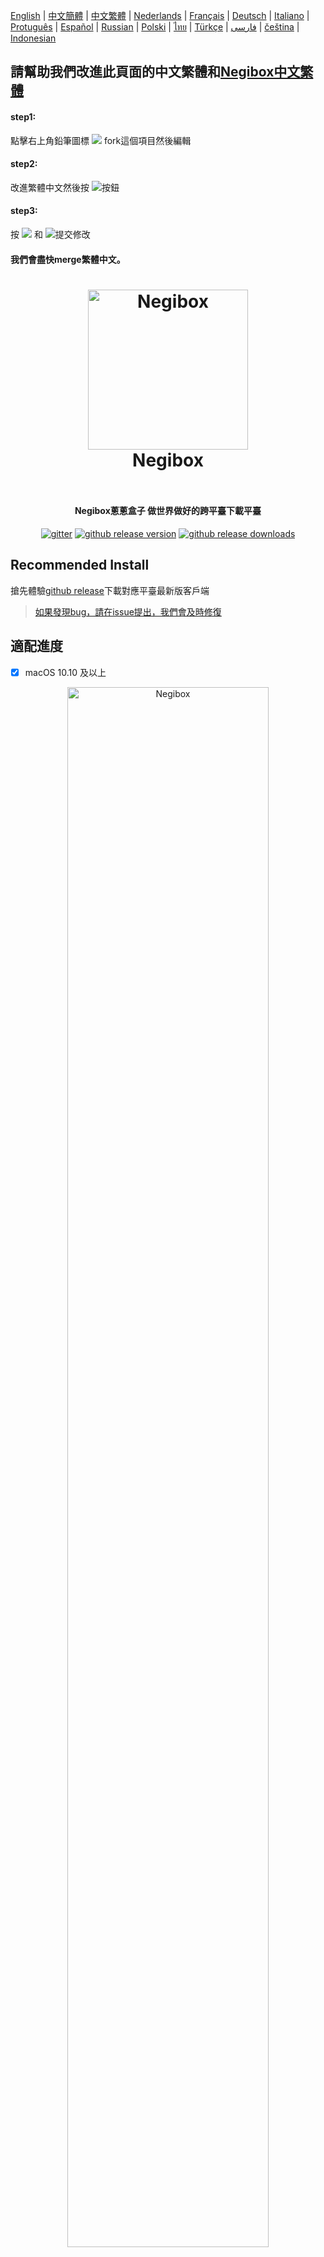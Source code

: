 [English](https://github.com/hugetiny/negibox/blob/master/README.md) |
[中文簡體](https://github.com/hugetiny/negibox/blob/master/READMECN.md) |
[中文繁體](https://github.com/hugetiny/negibox/blob/master/READMETW.md) |
[Nederlands](https://github.com/hugetiny/negibox/blob/master/READMENL.md) |
[Français](https://github.com/hugetiny/negibox/blob/master/READMEFR.md) |
[Deutsch](https://github.com/hugetiny/negibox/blob/master/READMEDE.md) |
[Italiano](https://github.com/hugetiny/negibox/blob/master/READMEIT.md) |
[Protuguês](https://github.com/hugetiny/negibox/blob/master/READMEBR.md) |
[Español](https://github.com/hugetiny/negibox/blob/master/READMEES.md) |
[Russian](https://github.com/hugetiny/negibox/blob/master/READMERU.md) |
[Polski](https://github.com/hugetiny/negibox/blob/master/READMEPL.md) |
[ไทย](https://github.com/hugetiny/negibox/blob/master/READMETH.md) |
[Türkçe](https://github.com/hugetiny/negibox/blob/master/READMETR.md) |
[فارسی](https://github.com/hugetiny/negibox/blob/master/READMEIR.md) |
[čeština](https://github.com/hugetiny/negibox/blob/master/READMECZ.md) |
[Indonesian](https://github.com/hugetiny/negibox/blob/master/READMEID.md)

## 請幫助我們改進此頁面的中文繁體和[Negibox中文繁體](https://github.com/hugetiny/negibox/blob/master/translate/zh_TW.js)

#### step1:
點擊右上角鉛筆圖標 <img src="docs/imgs/pencil.png"> fork這個項目然後編輯
#### step2:
改進繁體中文然後按
<img src="docs/imgs/propose.png">按鈕

#### step3:
按
<img src="docs/imgs/create-pull-request.png">
和
<img src="docs/imgs/create-pull-request1.png">提交修改

#### 我們會盡快merge繁體中文。

<h1 align="center">
    <img src="docs/imgs/icon-gif.gif" alt="Negibox" width="256">
  <br>
  Negibox
  <br>
  <br>
</h1>
<h4 align="center">Negibox蔥蔥盒子 做世界做好的跨平臺下載平臺</h4>

<p align="center">
  <a href="https://gitter.im/negibox/community"><img src="https://img.shields.io/badge/gitter-join%20chat%20%E2%86%92-brightgreen.svg" alt="gitter"></a>
  <a href="https://github.com/hugetiny/negibox/releases"><img src="https://img.shields.io/github/release/hugetiny/negibox.svg" alt="github release version"></a>
  <a href="https://github.com/hugetiny/negibox/releases"><img src="https://img.shields.io/github/downloads/hugetiny/negibox/total.svg" alt="github release downloads"></a>

</p>

## Recommended Install
搶先體驗[github release](https://github.com/hugetiny/negibox/releases)下載對應平臺最新版客戶端
>[如果發現bug，請在issue提出，我們會及時修復](https://github.com/hugetiny/negibox/issues/new)



## 適配進度

- [x] macOS 10.10 及以上
<div align="center">
  <a href="https://github.com/hugetiny/negibox/releases">
    <img src="docs/imgs/MacScreenShot.png" alt="Negibox" width="80%">
  </a>
    <br>
    <br>
</div>


- [x] Windows 7 及以上
<div align="center">
  <a href="https://github.com/hugetiny/negibox/releases">
    <img src="docs/imgs/WindowsScreenShot.png" alt="Negibox" width="80%">
  </a>
    <br>
    <br>
</div>

##### Linux用戶:  Negibox用AppImage打包.理論上支持所有linux平臺(Debian|Ubuntu|Gentoo|Fedora|RHEL 6|OpenSUSE|OpenELEC|CentOS|RHEL 7|SLES10|SLES11|FreeBSD|Fedora|RHEL|NetBSD和其他衍生平臺).
運行Negibox必須安裝GUI,推薦GNOME或KDE.
<div align="center" >
                <img src="https://appimage.org/images/distributions/arch.svg" alt="Arch Linux" height="48" width="48">
                <img src="https://appimage.org/images/distributions/centos.svg" alt="CentOS" height="48" width="48">
                <img src="https://appimage.org/images/distributions/debian.svg" alt="debian" height="48" width="48">
                <img src="https://appimage.org/images/distributions/fedora.svg" alt="Fedora" height="48" width="48">
                <img src="https://appimage.org/images/distributions/opensuse.svg" alt="openSUSE" height="64" width="64">
                <img src="https://appimage.org/images/distributions/rh.svg" alt="Red Hat" height="48" width="128">
                <img src="https://appimage.org/images/distributions/ubuntu.svg" alt="Ubuntu" height="48" width="48"><br>
</div>
<div align="center">
  <a href="https://github.com/hugetiny/negibox/releases">
    <img src="docs/imgs/UbuntuScreenShot.png" alt="Negibox" width="80%">
  </a>
    <br>
</div>
<div align="center">
  <a href="https://github.com/hugetiny/negibox/releases">
    <img src="docs/imgs/centos.jpg" alt="Negibox" width="80%">
  </a>
    <br>
</div>
<div align="center">
  <a href="https://github.com/hugetiny/negibox/releases">
    <img src="docs/imgs/fedora.jpg" alt="Negibox" width="80%">
  </a>
    <br>
    <br>
</div>


- [ ] iOS -- 開發中
- [ ] Android -- 開發中
<div align="center">
  <a href="https://github.com/hugetiny/negibox/releases">
    <img src="docs/imgs/mobile.png" alt="Negibox" width="40%">
  </a>
    <br>
    <br>
</div>

##### 非原生平臺提供遠程控制功能
- [ ] 微信小程序 -- 0%
- [ ] 支付寶小程序 -- 0%
- [ ] 百度小程序 -- 0%
- [ ] 字節跳動小程序 -- 0%
- [ ] 快應用 -- 0%
- [ ] QQ輕應用 -- 0%
- [ ] html5 -- 0%

## 瀏覽器插件支持

- [ ] chrome，包括（UC瀏覽器，360瀏覽器，搜狗瀏覽器等, QQ瀏覽器等以chromium為核心的瀏覽器）
- [ ] firefox
- [ ] safari

## 下載協議支持

- [x] http
- [x] https
- [x] ftp
- [x] sftp
- [ ] ftps
- [x] magnet
- [x] BitTorrent
- [x] MetaLink
- [x] thunder 迅雷
- [x] flashget 快車
- [x] qqdl QQ旋風

## 雲端&後臺功能

- [ ] 路由器/NAS/雲端文件下載，同步，
- [ ] 雲視頻聚合，彈幕播放器
- [ ] 雲音樂聚合 -- 10%
- [ ] 雲軟件管家，App市場聚合


## 眾籌&贊助

感謝支持平凡前端的夢想，
如果有壹天能做成比Steam更好的偉大的跨平臺全功能平臺，
所有在眾籌期間的贊助者將收到發送3倍價值的無條件抵用券

<img src="docs/imgs/wechatsponse.jpeg" width="200px" />
<img src="docs/imgs/alipaysponse.jpeg" width="200px" />

<a href="http://s04.flagcounter.com/more/Hb"><img src="https://s04.flagcounter.com/countxl/Hb/bg_141414/txt_EBEBEB/border_141414/columns_8/maxflags_32/viewers_Negibox/labels_0/pageviews_1/flags_0/percent_0/" alt="Flag Counter" border="0"></a>
<script>
(function(){
    var bp = document.createElement('script');
    var curProtocol = window.location.protocol.split(':')[0];
    if (curProtocol === 'https') {
        bp.src = 'https://zz.bdstatic.com/linksubmit/push.js';
    }
    else {
        bp.src = 'http://push.zhanzhang.baidu.com/push.js';
    }
    var s = document.getElementsByTagName("script")[0];
    s.parentNode.insertBefore(bp, s);
})();
</script>


